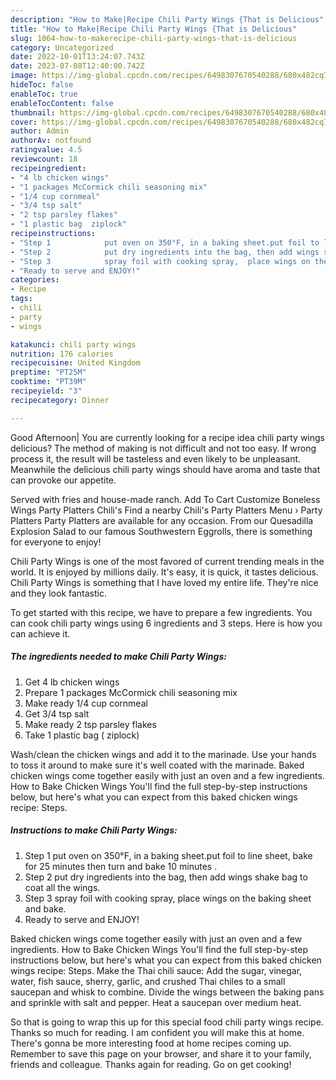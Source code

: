 ```yaml
---
description: "How to Make|Recipe Chili Party Wings {That is Delicious"
title: "How to Make|Recipe Chili Party Wings {That is Delicious"
slug: 1064-how-to-makerecipe-chili-party-wings-that-is-delicious
category: Uncategorized
date: 2022-10-01T13:24:07.743Z
date: 2023-07-08T12:40:00.742Z
image: https://img-global.cpcdn.com/recipes/6498307670540288/680x482cq70/chili-party-wings-recipe-main-photo.jpg
hideToc: false
enableToc: true
enableTocContent: false
thumbnail: https://img-global.cpcdn.com/recipes/6498307670540288/680x482cq70/chili-party-wings-recipe-main-photo.jpg
cover: https://img-global.cpcdn.com/recipes/6498307670540288/680x482cq70/chili-party-wings-recipe-main-photo.jpg
author: Admin
authorAv: notfound
ratingvalue: 4.5
reviewcount: 18
recipeingredient:
- "4 lb chicken wings"
- "1 packages McCormick chili seasoning mix"
- "1/4 cup cornmeal"
- "3/4 tsp salt"
- "2 tsp parsley flakes"
- "1 plastic bag  ziplock"
recipeinstructions:
- "Step 1            put oven on 350°F, in a baking sheet.put foil to line sheet, bake for 25 minutes then turn and bake 10 minutes  ."
- "Step 2            put dry ingredients into the bag, then add wings shake bag to coat all the wings."
- "Step 3            spray foil with cooking spray,  place wings on the baking sheet and bake."
- "Ready to serve and ENJOY!"
categories:
- Recipe
tags:
- chili
- party
- wings

katakunci: chili party wings 
nutrition: 176 calories
recipecuisine: United Kingdom
preptime: "PT25M"
cooktime: "PT39M"
recipeyield: "3"
recipecategory: Dinner

---
```



Good Afternoon| You are currently looking for a recipe idea chili party wings delicious? The method of making is not difficult and not too easy. If wrong process it, the result will be tasteless and even likely to be unpleasant. Meanwhile the delicious chili party wings should have aroma and taste that can provoke our appetite.





Served with fries and house-made ranch. Add To Cart Customize Boneless Wings Party Platters Chili&#39;s Find a nearby Chili&#39;s Party Platters Menu › Party Platters Party Platters are available for any occasion. From our Quesadilla Explosion Salad to our famous Southwestern Eggrolls, there is something for everyone to enjoy!

Chili Party Wings is one of the most favored of current trending meals in the world. It is enjoyed by millions daily. It's easy, it is quick, it tastes delicious. Chili Party Wings is something that I have loved my entire life. They're nice and they look fantastic.


To get started with this recipe, we have to prepare a few ingredients. You can cook chili party wings using 6 ingredients and 3 steps. Here is how you can achieve it.

<!--inarticleads1-->

##### The ingredients needed to make Chili Party Wings:

1. Get 4 lb chicken wings
1. Prepare 1 packages McCormick chili seasoning mix
1. Make ready 1/4 cup cornmeal
1. Get 3/4 tsp salt
1. Make ready 2 tsp parsley flakes
1. Take 1 plastic bag ( ziplock)


Wash/clean the chicken wings and add it to the marinade. Use your hands to toss it around to make sure it&#39;s well coated with the marinade. Baked chicken wings come together easily with just an oven and a few ingredients. How to Bake Chicken Wings You&#39;ll find the full step-by-step instructions below, but here&#39;s what you can expect from this baked chicken wings recipe: Steps. 

<!--inarticleads2-->

##### Instructions to make Chili Party Wings:

1. Step 1            put oven on 350°F, in a baking sheet.put foil to line sheet, bake for 25 minutes then turn and bake 10 minutes  .
1. Step 2            put dry ingredients into the bag, then add wings shake bag to coat all the wings.
1. Step 3            spray foil with cooking spray,  place wings on the baking sheet and bake.
1. Ready to serve and ENJOY!

Baked chicken wings come together easily with just an oven and a few ingredients. How to Bake Chicken Wings You&#39;ll find the full step-by-step instructions below, but here&#39;s what you can expect from this baked chicken wings recipe: Steps. Make the Thai chili sauce: Add the sugar, vinegar, water, fish sauce, sherry, garlic, and crushed Thai chiles to a small saucepan and whisk to combine. Divide the wings between the baking pans and sprinkle with salt and pepper. Heat a saucepan over medium heat. 

So that is going to wrap this up for this special food chili party wings recipe. Thanks so much for reading. I am confident you will make this at home. There's gonna be more interesting food at home recipes coming up. Remember to save this page on your browser, and share it to your family, friends and colleague. Thanks again for reading. Go on get cooking!

